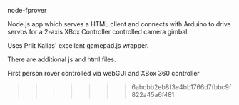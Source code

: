 node-fprover

Node.js app which serves a HTML client and connects with Arduino to drive servos for a 2-axis XBox Controller 
controlled camera gimbal.

Uses Priit Kallas' excellent gamepad.js wrapper.

There are additional js and html files.


First person rover controlled via webGUI and XBox 360 controller
>>>>>>> 6abcbb2eb8f3e4bb1766d7fbbc9f822a45a6f481
